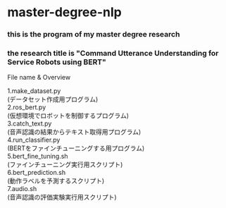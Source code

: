 # master-degree-nlp

### this is the program of my master degree research
### the research title is "Command Utterance Understanding for Service Robots using BERT"

File name & Overview  

1.make_dataset.py  
(データセット作成用プログラム)  
2.ros_bert.py  
(仮想環境でロボットを制御するプログラム)  
3.catch_text.py  
(音声認識の結果からテキスト取得用プログラム)  
4.run_classifier.py  
(BERTをファインチューニングする用プログラム)  
5.bert_fine_tuning.sh  
(ファインチューニング実行用スクリプト)  
6.bert_prediction.sh  
(動作ラベルを予測するスクリプト)  
7.audio.sh  
(音声認識の評価実験実行用スクリプト)  
